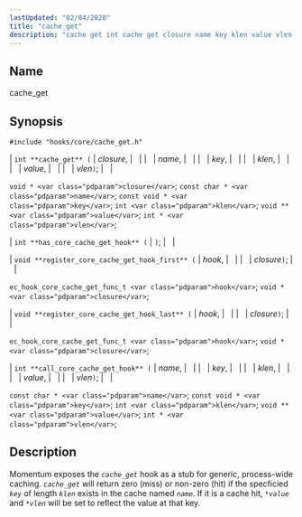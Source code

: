 ```yaml
---
lastUpdated: "02/04/2020"
title: "cache_get"
description: "cache get int cache get closure name key klen value vlen void closure const char name const void key int klen void value int vlen int has core cache get hook void register core cache get hook first hook closure ec hook core cache get func t hook void closure..."
---
```


<a name="hooks.core.cache_get"></a> 
## Name

cache_get

## Synopsis

`#include "hooks/core/cache_get.h"`

| `int **cache_get** (` | <var class="pdparam">closure</var>, |   |
|   | <var class="pdparam">name</var>, |   |
|   | <var class="pdparam">key</var>, |   |
|   | <var class="pdparam">klen</var>, |   |
|   | <var class="pdparam">value</var>, |   |
|   | <var class="pdparam">vlen</var>`)`; |   |

`void * <var class="pdparam">closure</var>`;
`const char * <var class="pdparam">name</var>`;
`const void * <var class="pdparam">key</var>`;
`int <var class="pdparam">klen</var>`;
`void ** <var class="pdparam">value</var>`;
`int * <var class="pdparam">vlen</var>`;

| `int **has_core_cache_get_hook** (` | `)`; |   |

| `void **register_core_cache_get_hook_first** (` | <var class="pdparam">hook</var>, |   |
|   | <var class="pdparam">closure</var>`)`; |   |

`ec_hook_core_cache_get_func_t <var class="pdparam">hook</var>`;
`void *<var class="pdparam">closure</var>`;

| `void **register_core_cache_get_hook_last** (` | <var class="pdparam">hook</var>, |   |
|   | <var class="pdparam">closure</var>`)`; |   |

`ec_hook_core_cache_get_func_t <var class="pdparam">hook</var>`;
`void *<var class="pdparam">closure</var>`;

| `int **call_core_cache_get_hook** (` | <var class="pdparam">name</var>, |   |
|   | <var class="pdparam">key</var>, |   |
|   | <var class="pdparam">klen</var>, |   |
|   | <var class="pdparam">value</var>, |   |
|   | <var class="pdparam">vlen</var>`)`; |   |

`const char * <var class="pdparam">name</var>`;
`const void * <var class="pdparam">key</var>`;
`int <var class="pdparam">klen</var>`;
`void ** <var class="pdparam">value</var>`;
`int * <var class="pdparam">vlen</var>`;<a name="idp40528992"></a> 
## Description

Momentum exposes the *`cache_get`* hook as a stub for generic, process-wide caching. *`cache_get`* will return zero (miss) or non-zero (hit) if the specficied *`key`* of length *`klen`* exists in the cache named *`name`*. If it is a cache hit, *`*value`* and *`*vlen`* will be set to reflect the value at that key.